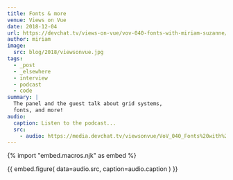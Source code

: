 ```yaml
---
title: Fonts & more
venue: Views on Vue
date: 2018-12-04
url: https://devchat.tv/views-on-vue/vov-040-fonts-with-miriam-suzanne/
author: miriam
image:
  src: blog/2018/viewsonvue.jpg
tags:
  - _post
  - _elsewhere
  - interview
  - podcast
  - code
summary: |
  The panel and the guest talk about grid systems,
  fonts, and more!
audio:
  caption: Listen to the podcast...
  src:
    - audio: https://media.devchat.tv/viewsonvue/VoV_040_Fonts%20with%20Miriam_Suzanne.mp3
---
```

{% import "embed.macros.njk" as embed %}

{{ embed.figure(
  data=audio.src,
  caption=audio.caption
) }}
